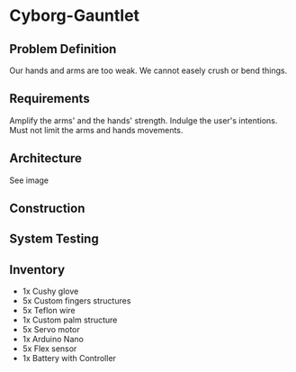 # Cyborg-Gauntlet

## Problem Definition
Our hands and arms are too weak. We cannot easely crush or bend things. 

## Requirements
Amplify the arms' and the hands' strength. 
Indulge the user's intentions.
Must not limit the arms and hands movements.

## Architecture
See image

## Construction

## System Testing


## Inventory
-  1x Cushy glove
-  5x Custom fingers structures
-  5x Teflon wire
-  1x Custom palm structure
-  5x Servo motor
-  1x Arduino Nano
-  5x Flex sensor
-  1x Battery with Controller
